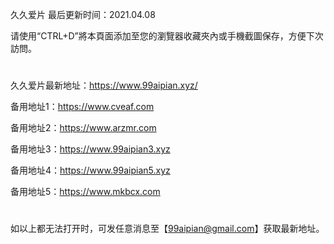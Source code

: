 久久爱片 最后更新时间：2021.04.08

请使用“CTRL+D”將本頁面添加至您的瀏覽器收藏夾內或手機截圖保存，方便下次訪問。
#
久久爱片最新地址：https://www.99aipian.xyz/


备用地址1：https://www.cveaf.com

备用地址2：https://www.arzmr.com

备用地址3：https://www.99aipian3.xyz

备用地址4：https://www.99aipian5.xyz

备用地址5：https://www.mkbcx.com
#
如以上都无法打开时，可发任意消息至【99aipian@gmail.com】获取最新地址。
